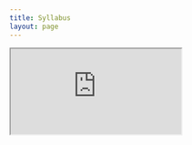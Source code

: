 ```yaml
---
title: Syllabus
layout: page
---
```


<iframe src="https://docs.google.com/spreadsheets/d/e/2PACX-1vTRlP8NQFGVoS8YPmvTZIP3LgUGrDXwrNDdF8OjPqkiLz5LlrSXAKKYpuQAch6nX2NpXni3gSvEE4DL/pubhtml?gid=1407184193&amp;single=true&amp;widget=true&amp;headers=false"></iframe>
